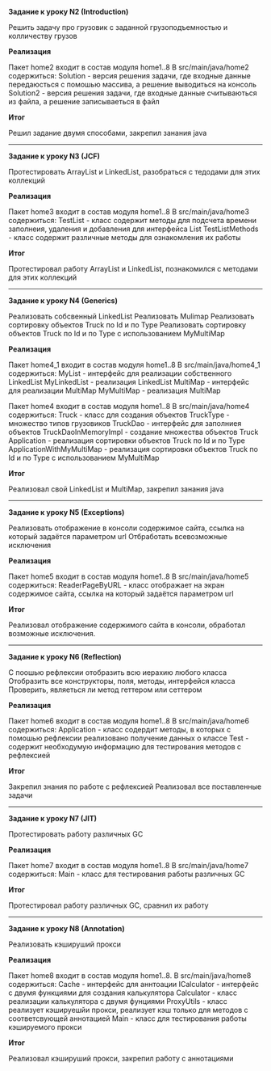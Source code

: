 **Задание к уроку N2 (Introduction)**

Решить задачу про грузовик с заданной грузоподъемностью и колличеству грузов

**Реализация**

Пакет home2 входит в состав модуля home1..8
В src/main/java/home2 содержиться:
Solution - версия решения задачи, где входные данные передаюсться с помошью массива, а решение выводиться на консоль
Solution2 - версия решения задачи, где входные данные считываються из файла, а решение записываеться в файл

**Итог**

Решил задание двумя способами, закрепил занания java

---------------------------------------------------------------------------------------------------

**Задание к уроку N3 (JCF)**

Протестировать ArrayList и LinkedList, разобраться с тедодами для этих коллекций

**Реализация**

Пакет home3 входит в состав модуля home1..8
В src/main/java/home3 содержиться:
TestList - класс содержит методы для подсчета времени заполнеия, удаления и добавления для интерфейса List
TestListMethods - класс содержит различные методы для ознакомления их работы

**Итог**

Протестировал работу ArrayList и LinkedList, познакомился с методами для этих коллекций

---------------------------------------------------------------------------------------------------

**Задание к уроку N4 (Generics)**

Реализовать собсвенный LinkedList
Реализовать Mulimap
Реализовать сортировку объектов Truck по Id и по Type
Реализовать сортировку объектов Truck по Id и по Type с использованием MyMultiMap 

**Реализация**

Пакет home4_1 входит в состав модуля home1..8
В src/main/java/home4_1 содержиться:
MyList - интерфейс для реализации собственного LinkedList
MyLinkedList - реализация LinkedList
MultiMap - интерфейс для реализации MultiMap
MyMultiMap - реализация MultiMap

Пакет home4 входит в состав модуля home1..8
В src/main/java/home4 содержиться:
Truck - класс для создания объектов 
TruckType - множество типов грузовиков
TruckDao - интерфейс для заполниея объектов
TruckDaoInMemoryImpl - создание множества объектов Truck
Application - реализация сортировки объектов Truck по Id и по Type
ApplicationWithMyMultiMap - реализация сортировки объектов Truck по Id и по Type с использованием MyMultiMap 


**Итог**

Реализовал свой LinkedList и MultiMap, закрепил занания java

---------------------------------------------------------------------------------------------------

**Задание к уроку N5 (Exceptions)**

Реализовать отображение в консоли содержимое сайта, ссылка на который задаётся параметром url
Отбработать всевозможные исключения

**Реализация**

Пакет home5 входит в состав модуля home1..8
В src/main/java/home5 содержиться:
ReaderPageByURL - класс отображает на экран содержимое сайта, ссылка на который задаётся параметром url

**Итог**

Реализовал отображение содержимого сайта в консоли, обработал возможные исключения.

---------------------------------------------------------------------------------------------------

**Задание к уроку N6 (Reflection)**

С поошью рефлексии отобразить всю иерахию любого класса
Отобразить все конструкторы, поля, методы, интерфейся класса
Проверить, являеться ли метод геттером или сеттером

**Реализация**

Пакет home6 входит в состав модуля home1..8
В src/main/java/home6 содержиться:
Application - класс содердит методы, в которых с помошью рефлексии реализовано получение данных о классе
Test - содержит необходумую информацию для тестирования методов с рефлексией

**Итог**

Закрепил знания по работе с рефлексией
Реализовал все поставленные задачи

---------------------------------------------------------------------------------------------------

**Задание к уроку N7 (JIT)**

Протестировать работу различных GC

**Реализация**

Пакет home7 входит в состав модуля home1..8
В src/main/java/home7 содержиться:
Main - класс для тестирования работы различных GC

**Итог**

Протестировал работу различных GC, сравнил их работу

---------------------------------------------------------------------------------------------------

**Задание к уроку N8 (Annotation)**

Реализовать кэшируший прокси

**Реализация**

Пакет home8 входит в состав модуля home1..8.
В src/main/java/home8 содержиться:
Cache - интерфейс для аннтоации 
ICalculator - интерфейс с двумя функциями для создания калькулятора
Calculator - класс реализации калькулятора с двумя фунциями
ProxyUtils - класс реализует кэшируешйи прокси, реализует кэш только для методов с соответсвующей аннотацией
Main - класс для тестирования работы кэшируемого прокси

**Итог**

Реализовал кэшируший прокси, закрепил работу с аннотациями





